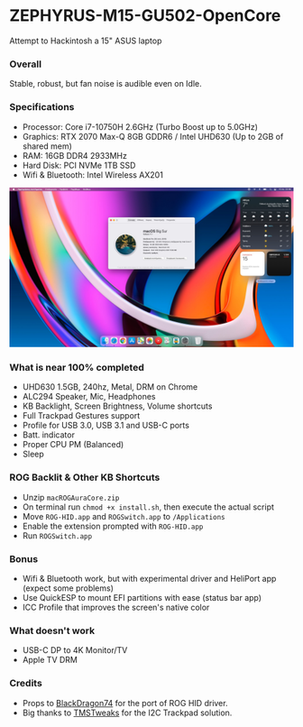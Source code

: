# ZEPHYRUS-M15-GU502-OpenCore
Attempt to Hackintosh a 15" ASUS laptop

### Overall
Stable, robust, but fan noise is audible even on Idle.

### Specifications
* Processor: Core i7-10750H 2.6GHz (Turbo Boost up to 5.0GHz)
* Graphics: RTX 2070 Max-Q 8GB GDDR6 / Intel UHD630 (Up to 2GB of shared mem)
* RAM: 16GB DDR4 2933MHz
* Hard Disk: PCI NVMe 1TB SSD
* Wifi & Bluetooth: Intel Wireless AX201

![About](https://raw.githubusercontent.com/dkoluris/ZEPHYRUS-M15-GU502-OpenCore/master/Screenshots/about.jpg)

### What is near 100% completed
* UHD630 1.5GB, 240hz, Metal, DRM on Chrome
* ALC294 Speaker, Mic, Headphones
* KB Backlight, Screen Brightness, Volume shortcuts
* Full Trackpad Gestures support
* Profile for USB 3.0, USB 3.1 and USB-C ports
* Batt. indicator
* Proper CPU PM (Balanced)
* Sleep

### ROG Backlit & Other KB Shortcuts
* Unzip `macROGAuraCore.zip`
* On terminal run `chmod +x install.sh`, then execute the actual script
* Move `ROG-HID.app` and `ROGSwitch.app` to `/Applications`
* Enable the extension prompted with `ROG-HID.app`
* Run `ROGSwitch.app`

### Bonus
* Wifi & Bluetooth work, but with experimental driver and HeliPort app (expect some problems)
* Use QuickESP to mount EFI partitions with ease (status bar app)
* ICC Profile that improves the screen's native color

### What doesn't work
* USB-C DP to 4K Monitor/TV
* Apple TV DRM

### Credits
* Props to <a href="https://github.com/black-dragon74">BlackDragon74</a> for the port of ROG HID driver.
* Big thanks to <a href="https://www.tmstweaks.com">TMSTweaks</a> for the I2C Trackpad solution.
